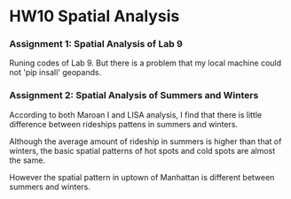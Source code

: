 # HW10 Spatial Analysis

### Assignment 1: Spatial Analysis of Lab 9

Runing codes of Lab 9. But there is a problem that my local machine could not 'pip insall' geopands.

### Assignment 2: Spatial Analysis of  Summers and Winters

According to both Maroan I and LISA analysis, I find that there is little difference between rideships pattens in summers and winters. 

Although the average amount of rideship in summers is higher than that of winters, the basic spatial patterns of hot spots and cold spots are almost the same. 

However the spatial pattern in uptown of Manhattan is different between summers and winters.
